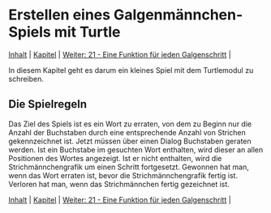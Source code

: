# Erstellen eines Galgenmännchen-Spiels mit Turtle

 [Inhalt](README.md) |  [Kapitel](hangman.md) |  [Weiter: 21 - Eine Funktion für jeden Galgenschritt](hangschritte.md) | 

In diesem Kapitel geht es darum ein kleines Spiel mit dem Turtlemodul zu schreiben.

## Die Spielregeln

Das Ziel des Spiels ist es ein Wort zu erraten, von dem zu Beginn nur die Anzahl der Buchstaben durch eine entsprechende Anzahl von Strichen gekennzeichnet ist. Jetzt müssen über einen Dialog Buchstaben geraten werden. Ist ein Buchstabe im gesuchten Wort enthalten, wird dieser an allen Positionen des Wortes angezeigt. Ist er nicht enthalten, wird die Strichmännchengrafik um einen Schritt fortgesetzt. Gewonnen hat man, wenn das Wort erraten ist, bevor die Strichmännchengrafik fertig ist. Verloren hat man, wenn das Strichmännchen fertig gezeichnet ist.


 [Inhalt](README.md) |  [Kapitel](hangman.md) |  [Weiter: 21 - Eine Funktion für jeden Galgenschritt](hangschritte.md) | 
